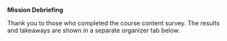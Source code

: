 **Mission Debriefing**

Thank you to those who completed the course content survey.
The results and takeaways are shown in a separate organizer tab below.
